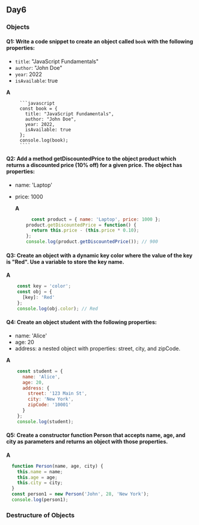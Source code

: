 ## Day6

### Objects

   #### **Q1:** Write a code snippet to create an object called `book` with the following properties:
      
   - `title`: "JavaScript Fundamentals"
   - `author`: "John Doe"
   - `year`: 2022
   - `isAvailable`: true
     
   **A**
   
         ```javascript
         const book = {
           title: "JavaScript Fundamentals",
           author: "John Doe",
           year: 2022,
           isAvailable: true
         };
         console.log(book);
         ````
   
   #### **Q2:** Add a method getDiscountedPrice to the object product which returns a discounted price (10% off) for a given price. The object has properties:
   - name: 'Laptop'
   - price: 1000

     **A**

     ```js
           const product = { name: 'Laptop', price: 1000 };
         product.getDiscountedPrice = function() {
           return this.price - (this.price * 0.10);
         };
         console.log(product.getDiscountedPrice()); // 900

     ```
   
   #### **Q3:** Create an object with a dynamic key color where the value of the key is "Red". Use a variable to store the key name.
   
   **A**
    
   ```js
       const key = 'color';
       const obj = {
         [key]: 'Red'
       };
       console.log(obj.color); // Red
   ```
  
   #### **Q4:** Create an object student with the following properties:
   - name: 'Alice'
   - age: 20
   - address: a nested object with properties: street, city, and zipCode.
   
   **A**
   
   ```js
       const student = {
         name: 'Alice',
         age: 20,
         address: {
           street: '123 Main St',
           city: 'New York',
           zipCode: '10001'
         }
       };
       console.log(student);
   ```
   #### **Q5:** Create a constructor function Person that accepts name, age, and city as parameters and returns an object with those properties.
   
   **A**
     
   ````js
     function Person(name, age, city) {
       this.name = name;
       this.age = age;
       this.city = city;
     }
     const person1 = new Person('John', 28, 'New York');
     console.log(person1);
   
 ````

### Destructure of Objects
